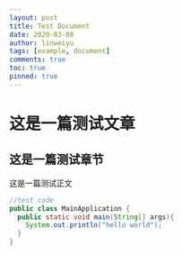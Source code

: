 ```yaml
---
layout: post
title: Test Document
date: 2020-03-08
author: linweiyu
tags: [example, document]
comments: true
toc: true
pinned: true
---
```

# 这是一篇测试文章



## 这是一篇测试章节

这是一篇测试正文

```java
//test code
public class MainApplication {
  public static void main(String[] args){
    System.out.println("hello world");
  }  
}
```

